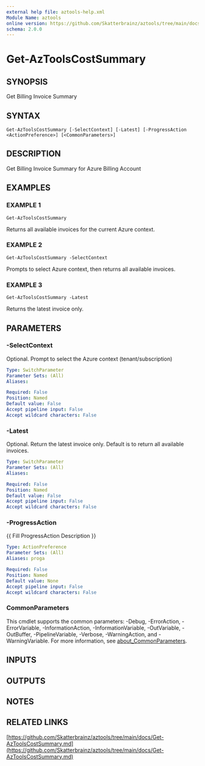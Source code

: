 ```yaml
---
external help file: aztools-help.xml
Module Name: aztools
online version: https://github.com/Skatterbrainz/aztools/tree/main/docs/Get-AzToolsCostSummary.md
schema: 2.0.0
---
```


# Get-AzToolsCostSummary

## SYNOPSIS
Get Billing Invoice Summary

## SYNTAX

```
Get-AzToolsCostSummary [-SelectContext] [-Latest] [-ProgressAction <ActionPreference>] [<CommonParameters>]
```

## DESCRIPTION
Get Billing Invoice Summary for Azure Billing Account

## EXAMPLES

### EXAMPLE 1
```
Get-AzToolsCostSummary
```

Returns all available invoices for the current Azure context.

### EXAMPLE 2
```
Get-AzToolsCostSummary -SelectContext
```

Prompts to select Azure context, then returns all available invoices.

### EXAMPLE 3
```
Get-AzToolsCostSummary -Latest
```

Returns the latest invoice only.

## PARAMETERS

### -SelectContext
Optional.
Prompt to select the Azure context (tenant/subscription)

```yaml
Type: SwitchParameter
Parameter Sets: (All)
Aliases:

Required: False
Position: Named
Default value: False
Accept pipeline input: False
Accept wildcard characters: False
```

### -Latest
Optional.
Return the latest invoice only.
Default is to return all available invoices.

```yaml
Type: SwitchParameter
Parameter Sets: (All)
Aliases:

Required: False
Position: Named
Default value: False
Accept pipeline input: False
Accept wildcard characters: False
```

### -ProgressAction
{{ Fill ProgressAction Description }}

```yaml
Type: ActionPreference
Parameter Sets: (All)
Aliases: proga

Required: False
Position: Named
Default value: None
Accept pipeline input: False
Accept wildcard characters: False
```

### CommonParameters
This cmdlet supports the common parameters: -Debug, -ErrorAction, -ErrorVariable, -InformationAction, -InformationVariable, -OutVariable, -OutBuffer, -PipelineVariable, -Verbose, -WarningAction, and -WarningVariable. For more information, see [about_CommonParameters](http://go.microsoft.com/fwlink/?LinkID=113216).

## INPUTS

## OUTPUTS

## NOTES

## RELATED LINKS

[https://github.com/Skatterbrainz/aztools/tree/main/docs/Get-AzToolsCostSummary.md](https://github.com/Skatterbrainz/aztools/tree/main/docs/Get-AzToolsCostSummary.md)

